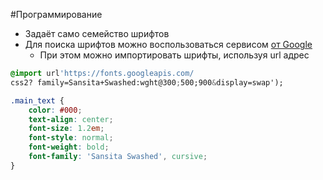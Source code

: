 #Программирование 
- Задаёт само семейство шрифтов 
- Для поиска шрифтов можно воспользоваться сервисом [от Google](https://fonts.google.com)
	- При этом можно импортировать шрифты, используя url адрес 
```css
@import url'https://fonts.googleapis.com/
css2? family=Sansita+Swashed:wght@300;500;900&display=swap');

.main_text {
	color: #000;
	text-align: center;
	font-size: 1.2em;
	font-style: normal;
	font-weight: bold;
	font-family: 'Sansita Swashed', cursive;
}
```